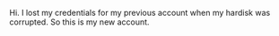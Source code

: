 Hi. I lost my credentials for my previous account when my hardisk was corrupted. So this is my new account.
